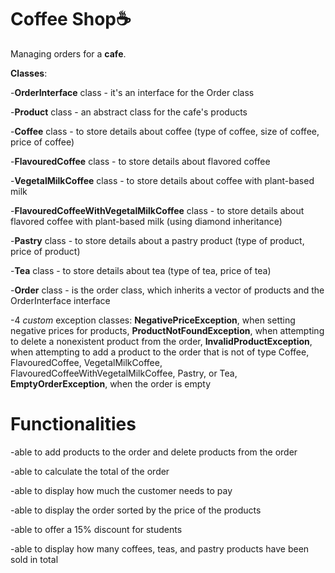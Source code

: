 # Coffee Shop☕
Managing orders for a **cafe**. 

**Classes**:

-**OrderInterface** class - it's an interface for the Order class

-**Product** class - an abstract class for the cafe's products

-**Coffee** class - to store details about coffee (type of coffee, size of coffee, price of coffee)

-**FlavouredCoffee** class - to store details about flavored coffee

-**VegetalMilkCoffee** class - to store details about coffee with plant-based milk

-**FlavouredCoffeeWithVegetalMilkCoffee** class - to store details about flavored coffee with plant-based milk (using diamond inheritance)

-**Pastry** class - to store details about a pastry product (type of product, price of product)

-**Tea** class - to store details about tea (type of tea, price of tea)

-**Order** class - is the order class, which inherits a vector of products and the OrderInterface interface

-4 *custom* exception classes: **NegativePriceException**, when setting negative prices for products, **ProductNotFoundException**, when attempting to delete a nonexistent product from the order, **InvalidProductException**, when attempting to add a product to the order that is not of type Coffee, FlavouredCoffee, VegetalMilkCoffee, FlavouredCoffeeWithVegetalMilkCoffee, Pastry, or Tea, **EmptyOrderException**, when the order is empty


# **Functionalities**

-able to add products to the order and delete products from the order

-able to calculate the total of the order

-able to display how much the customer needs to pay

-able to display the order sorted by the price of the products

-able to offer a 15% discount for students

-able to display how many coffees, teas, and pastry products have been sold in total




